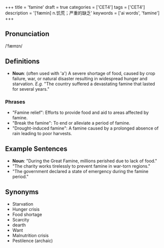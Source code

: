 +++
title = 'famine'
draft = true
categories = ['CET4']
tags = ['CET4']
description = '[ˈfæmin] n.饥荒；严重的缺乏'
keywords = ['ai words', 'famine']
+++

## Pronunciation
/ˈfæmɪn/

## Definitions
- **Noun**: (often used with 'a') A severe shortage of food, caused by crop failure, war, or natural disaster resulting in widespread hunger and starvation. _E.g._ "The country suffered a devastating famine that lasted for several years."

### Phrases
- "Famine relief": Efforts to provide food and aid to areas affected by famine.
- "Break the famine": To end or alleviate a period of famine.
- "Drought-induced famine": A famine caused by a prolonged absence of rain leading to poor harvests.

## Example Sentences
- **Noun**: "During the Great Famine, millions perished due to lack of food."
- "The charity works tirelessly to prevent famine in war-torn regions."
- "The government declared a state of emergency during the famine period."

## Synonyms
- Starvation
- Hunger crisis
- Food shortage
- Scarcity
- dearth
- Want
- Malnutrition crisis
- Pestilence (archaic)
